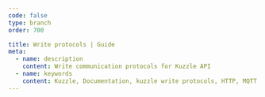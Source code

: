 ```yaml
---
code: false
type: branch
order: 700

title: Write protocols | Guide
meta:
  - name: description
    content: Write communication protocols for Kuzzle API
  - name: keywords
    content: Kuzzle, Documentation, kuzzle write protocols, HTTP, MQTT
---
```


<Redirect to="./start-writing-protocols/" />

